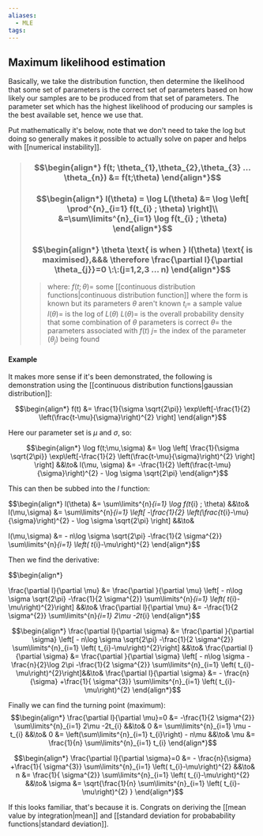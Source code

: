 ```yaml
---
aliases:
  - MLE
tags:
---
```


## Maximum likelihood estimation

Basically, we take the distribution function, then determine the likelihood that some set of parameters is the correct set of parameters based on how likely our samples are to be produced from that set of parameters. The parameter set which has the highest likelihood of producing our samples is the best available set, hence we use that.

Put mathematically it's below, note that we don't need to take the log but doing so generally makes it possible to actually solve on paper and helps with [[numerical instability]].

> ### $$\begin{align*} f(t; \theta_{1},\theta_{2},\theta_{3} ... \theta_{n})  &=  f(t;\theta) \end{align*}$$
> ### $$\begin{align*} l(\theta) = \log L(\theta) &=  \log \left[ \prod^{n}_{i=1} f(t_{i} ; \theta) \right]\\ &=\sum\limits^{n}_{i=1} \log f(t_{i} ; \theta) \end{align*}$$
> ### $$\begin{align*} \theta \text{ is when } l(\theta) \text{ is maximised},&&& \therefore \frac{\partial l}{\partial \theta_{j}}=0 \:\:(j=1,2,3 ... n) \end{align*}$$
>> where:
>> $f(t;\theta)=$ some [[continuous distribution functions|continuous distribution function]] where the form is known but its parameters $\theta$ aren't known
>> $t_{i}=$ a sample value
>> $l(\theta)=$ is the log of $L(\theta)$
>> $L(\theta)=$ is the overall probability density that some combination of $\theta$ parameters is correct
>> $\theta=$ the parameters associated with $f(t)$
>> $j=$ the index of the parameter ($\theta_{j}$) being found


#### Example

It makes more sense if it's been demonstrated, the following is demonstration using the [[continuous distribution functions|gaussian distribution]]:

$$\begin{align*}
f(t)  &= \frac{1}{\sigma \sqrt{2\pi}} \exp\left[-\frac{1}{2} \left(\frac{t-\mu}{\sigma}\right)^{2} \right]
\end{align*}$$

Here our parameter set is $\mu$ and $\sigma$, so:

$$\begin{align*}
 \log f(t;\mu,\sigma) &= \log \left[ \frac{1}{\sigma \sqrt{2\pi}} \exp\left[-\frac{1}{2} \left(\frac{t-\mu}{\sigma}\right)^{2} \right] \right] &&\to& 
 l(\mu, \sigma) &=  -\frac{1}{2} \left(\frac{t-\mu}{\sigma}\right)^{2} - \log \sigma \sqrt{2\pi} 
\end{align*}$$

This can then be subbed into the $l$ function:

$$\begin{align*}
l(\theta) &= \sum\limits^{n}_{i=1} \log f(t_{i} ; \theta)   &&\to&  l(\mu,\sigma) &= \sum\limits^{n}_{i=1} \left[ -\frac{1}{2} \left(\frac{t_{i}-\mu}{\sigma}\right)^{2} - \log \sigma \sqrt{2\pi}  \right]  &&\to&  

l(\mu,\sigma) &=  - n\log \sigma \sqrt{2\pi} -\frac{1}{2 \sigma^{2}} \sum\limits^{n}_{i=1} \left( t_{i}-\mu\right)^{2}
\end{align*}$$

Then we find the derivative:

$$\begin{align*}

\frac{\partial l}{\partial \mu} &= \frac{\partial }{\partial \mu} \left[ - n\log \sigma \sqrt{2\pi} -\frac{1}{2 \sigma^{2}} \sum\limits^{n}_{i=1} \left( t_{i}-\mu\right)^{2}\right] &&\to&
\frac{\partial l}{\partial \mu} &= -\frac{1}{2 \sigma^{2}} \sum\limits^{n}_{i=1} 2\mu -2t_{i} 
\end{align*}$$

$$\begin{align*}
\frac{\partial l}{\partial \sigma} &= \frac{\partial }{\partial \sigma} \left[ - n\log \sigma \sqrt{2\pi} -\frac{1}{2 \sigma^{2}} \sum\limits^{n}_{i=1} \left( t_{i}-\mu\right)^{2}\right] &&\to&
\frac{\partial l}{\partial \sigma} &= \frac{\partial }{\partial \sigma} \left[ - n\log \sigma - \frac{n}{2}\log 2\pi  -\frac{1}{2 \sigma^{2}} \sum\limits^{n}_{i=1} \left( t_{i}-\mu\right)^{2}\right]&&\to&
\frac{\partial l}{\partial \sigma} &=  - \frac{n}{\sigma} +\frac{1}{ \sigma^{3}} \sum\limits^{n}_{i=1} \left( t_{i}-\mu\right)^{2} 
\end{align*}$$

Finally we can find the turning point (maximum):
$$\begin{align*}
\frac{\partial l}{\partial \mu}=0 &= -\frac{1}{2 \sigma^{2}} \sum\limits^{n}_{i=1} 2\mu -2t_{i}  &&\to& 0 &= \sum\limits^{n}_{i=1} \mu -t_{i}   &&\to& 0 &= \left(\sum\limits^{n}_{i=1} t_{i}\right) - n\mu &&\to& \mu &= \frac{1}{n} \sum\limits^{n}_{i=1} t_{i}
\end{align*}$$

$$\begin{align*}
\frac{\partial l}{\partial \sigma}=0 &=  - \frac{n}{\sigma} +\frac{1}{ \sigma^{3}} \sum\limits^{n}_{i=1} \left( t_{i}-\mu\right)^{2}  &&\to&
 n &=  \frac{1}{ \sigma^{2}} \sum\limits^{n}_{i=1} \left( t_{i}-\mu\right)^{2}  &&\to&
\sigma &=  \sqrt{\frac{1}{n} \sum\limits^{n}_{i=1} \left( t_{i}-\mu\right)^{2} }
\end{align*}$$

If this looks familiar, that's because it is. Congrats on deriving the [[mean value by integration|mean]] and [[standard deviation for probabability functions|standard deviation]].


